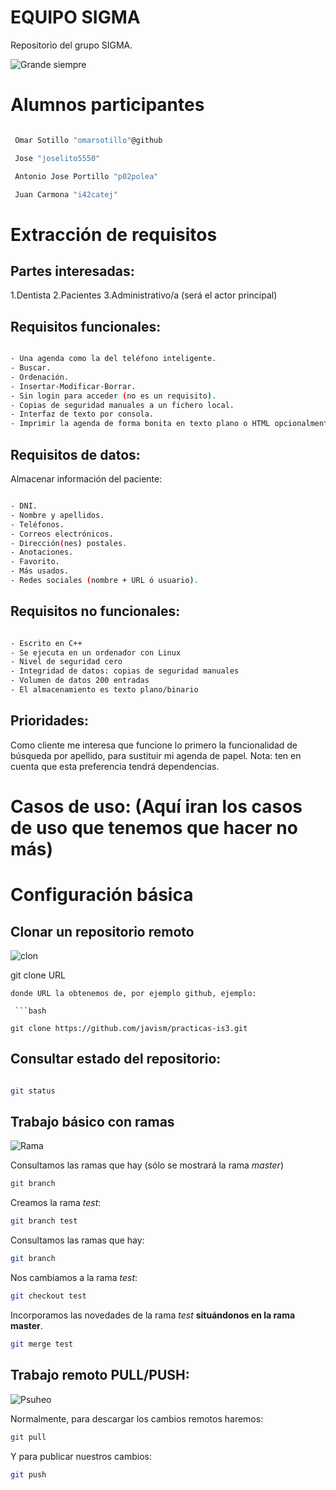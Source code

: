 EQUIPO SIGMA
==========
Repositorio del grupo SIGMA.

![Grande siempre](http://i.imgur.com/NR833Cn.gifv)

# Alumnos participantes

```bash

 Omar Sotillo "omarsotillo"@github

 Jose "joselito5550"

 Antonio Jose Portillo "p02polea"

 Juan Carmona "i42catej"

```

# Extracción de requisitos

## Partes interesadas:

1.Dentista
2.Pacientes
3.Administrativo/a (será el actor principal)

## Requisitos funcionales:

```bash

- Una agenda como la del teléfono inteligente.
- Buscar.
- Ordenación.
- Insertar-Modificar-Borrar.
- Sin login para acceder (no es un requisito).
- Copias de seguridad manuales a un fichero local.
- Interfaz de texto por consola.
- Imprimir la agenda de forma bonita en texto plano o HTML opcionalmente.

```

## Requisitos de datos:

Almacenar información del paciente:


```bash

- DNI.
- Nombre y apellidos.
- Teléfonos.
- Correos electrónicos.
- Dirección(nes) postales.
- Anotaciones.
- Favorito.
- Más usados.
- Redes sociales (nombre + URL ó usuario).

```

## Requisitos no funcionales:

```bash

- Escrito en C++
- Se ejecuta en un ordenador con Linux
- Nivel de seguridad cero
- Integridad de datos: copias de seguridad manuales
- Volumen de datos 200 entradas
- El almacenamiento es texto plano/binario

```

## Prioridades:

Como cliente me interesa que funcione lo primero la funcionalidad de búsqueda por apellido, para sustituir mi agenda de papel. Nota: ten en cuenta que esta preferencia tendrá dependencias.

# Casos de uso: (Aquí iran los casos de uso que tenemos que hacer no más)

# Configuración básica

## Clonar un repositorio remoto

![clon](http://stream1.gifsoup.com/view/78100/clone-humping-air-o.gif)

git clone URL

```
donde URL la obtenemos de, por ejemplo github, ejemplo:

 ```bash

git clone https://github.com/javism/practicas-is3.git

```

## Consultar estado del repositorio:

```bash

git status

```

## Trabajo básico con ramas

![Rama](http://cdn.innovativelanguage.com/wordlists/media/thumb/12815_fit512.jpg)

Consultamos las ramas que hay (sólo se mostrará la rama *master*)

```bash
git branch
```

Creamos la rama *test*:
```bash
git branch test
```

Consultamos las ramas que hay:
```bash
git branch
```

Nos cambiamos a la rama *test*:
```bash
git checkout test
```
Incorporamos las novedades de la rama *test* **situándonos en la rama master**.

```bash
git merge test
```
## Trabajo remoto PULL/PUSH:

![Psuheo](http://www.gifcrap.com/g2data/albums/TV/Star%20Wars%20-%20Force%20Push%20-%20Goats%20fall%20over.gif)

Normalmente, para descargar los cambios remotos haremos:

```bash
git pull
```

Y para publicar nuestros cambios:

```bash
git push
```
